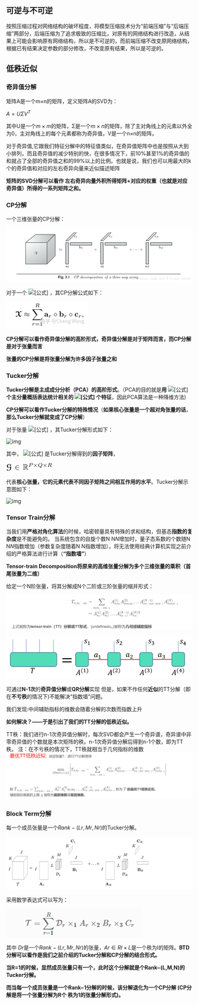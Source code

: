 ## 可逆与不可逆

按照压缩过程对网络结构的破坏程度，将模型压缩技术分为“前端压缩”与“后端压缩”两部分，后端压缩为了追求极致的压缩比，对原有的网络结构进行改造，从结果上可能会影响原有网络结构，所以是不可逆的，而前端压缩不改变原网络结构，根据已有结果决定参数的部分修改，不改变原有结果，所以是可逆的。

## 低秩近似

### 奇异值分解

矩阵A是一个m×n的矩阵，定义矩阵A的SVD为：

$A=UΣV^T$

其中U是一个$m×m$的矩阵，Σ是一个$m×n$的矩阵，除了主对角线上的元素以外全为0，主对角线上的每个元素都称为奇异值，V是一个n×n的矩阵。

对于奇异值,它跟我们特征分解中的特征值类似，在奇异值矩阵中也是按照从大到小排列，而且奇异值的减少特别的快，在很多情况下，前10%甚至1%的奇异值的和就占了全部的奇异值之和的99%以上的比例。也就是说，我们也可以用最大的k个的奇异值和对应的左右奇异向量来近似描述矩阵

**矩阵的SVD分解可以看作 左右奇异向量外积所得矩阵+对应的权重（也就是对应奇异值）所得的一系列矩阵之和。**

### CP分解

一个三维张量的CP分解：

![这里写图片描述](https://raw.githubusercontent.com/mowang111/image-hosting/master/typora_images/20180825185631219)

对于一个 ![[公式]](https://www.zhihu.com/equation?tex=\chi+\in+R^{I\times+J\times+K}) ，其CP分解公式如下：

![img](https://raw.githubusercontent.com/mowang111/image-hosting/master/typora_images/v2-6d84257da1ce71731067efb16b8a358e_720w.jpg)

**CP分解可以看作奇异值分解的高阶形式，奇异值分解是对于矩阵而言，而CP分解是对于张量而言**

**张量的CP分解是将张量分解为许多因子张量之和**

### Tucker分解

**Tucker分解是主成成分分析（PCA）的高阶形式**。（PCA的目的就是**用** ![[公式]](https://www.zhihu.com/equation?tex=k) **个主分量概括表达统计相关的 ![[公式]](https://www.zhihu.com/equation?tex=n) 个特征**，因此PCA算法是一种降维方法)

**CP分解可以看作Tucker分解的特殊情况**（**如果核心张量是一个超对角张量的话**，**那么Tucker分解就变成了CP分解**）

对于张量 ![[公式]](https://www.zhihu.com/equation?tex=\chi+\in+R^{I\times+J\times+K}) ，其Tucker分解形式如下：

![img](https://pic4.zhimg.com/80/v2-722cfc4cbc1c35ec13204c6b5075b9bf_720w.png)

其中， ![[公式]](https://www.zhihu.com/equation?tex=A+\in+R^{I+\times+P}%2C+B+\in+R^{J+\times+Q}%2C+C+\in+R^{K+\times+R}) 是Tucker分解得到的**因子矩阵**，

![img](https://raw.githubusercontent.com/mowang111/image-hosting/master/typora_images/v2-3ca6cf050641d99e0741254268d13711_720w.png)

代表**核心张量，它的元素代表不同因子矩阵之间相互作用的水平**。Tucker分解示意图如下：

![img](https://pic4.zhimg.com/80/v2-6b29ac8c75c692535a0baf19b231466f_720w.jpg)

### Tensor Train分解

当我们用**严格对角化算法**的时候，哈密顿量具有特殊的求和结构，但基态**指数的复杂度**是不能避免的。
当系统包含的自旋个数N N*N*增加时，量子态系数的个数随N N*N*指数增加（参数复杂度随着N N指数增加），将无法使用经典计算机实现之前介绍的严格算法进行计算（**“指数墙”**）

**Tensor-train Decomposition将原来的高维张量分解为多个三维张量的乘积（首尾张量为二维）**

给定一个N阶张量，将其分解成N个二阶或三阶张量的缩并形式：

![image-20220128024325131](https://raw.githubusercontent.com/mowang111/image-hosting/master/typora_images/image-20220128024325131.png)

![在这里插入图片描述](https://raw.githubusercontent.com/mowang111/image-hosting/master/typora_images/20201209181128602.png)

可通过**N-1次**的**奇异值分解**或**QR分解**实现
但是，如果不作任何**近似**的TT分解（即在**不亏秩**的情况下)不能解决“指数墙”问题。

我们发现:中间辅助指标的维数会随着分解的次数而指数上升

**如何解决？——于是引出了我们的TT分解的低秩近似。**

TT秩：我们进行n-1次奇异值分解时，每次SVD都会产生一个奇异谱，奇异谱中非零奇异值的个数就是本次矩阵的秩。n-1次奇异值分解后得到n-1个数，即为TT秩。
注：在不亏秩的情况下，TT秩就相当于几何指标的维数
![image-20220128023745954](https://raw.githubusercontent.com/mowang111/image-hosting/master/typora_images/image-20220128023745954.png)

### Block Term分解

每一个成员张量是一个$Rank−(Lr,Mr,Nr)$的Tucker分解。

![Block term decompositon(BTD)](https://raw.githubusercontent.com/mowang111/image-hosting/master/typora_images/BTD.png)

采用数学表达式可以写为：

![image-20220126215722994](https://raw.githubusercontent.com/mowang111/image-hosting/master/typora_images/image-20220126215722994.png)



其中 $Dr$是一个$Rank−(Lr,Mr,Nr)$的张量，$Ar∈RI×L$是一个秩为I的矩阵。**BTD分解可以看作是我们之前介绍的Tucker分解和CP分解的结合形式。**

**当R=1的时候，显然成员张量只有一个，此时这个分解就是个Rank−(L,M,N)的Tucker分解。**

**而当每一个成员张量是一个Rank−1分解的时候，该分解退化为一个CP分解 (CP分解是将一个张量分解为R个 秩为1的张量分解形式)。**

